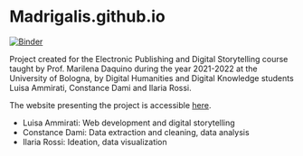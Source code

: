 # Madrigalis.github.io
[![Binder](https://mybinder.org/badge_logo.svg)](https://mybinder.org/v2/gh/Madrigalis/Madrigalis.github.io/HEAD)

Project created for the Electronic Publishing and Digital Storytelling course taught by Prof. Marilena Daquino during the year 2021-2022 at the University of Bologna, by Digital Humanities and Digital Knowledge students Luisa Ammirati, Constance Dami and Ilaria Rossi.

The website presenting the project is accessible [here](https://madrigalis.github.io/). 

- Luisa Ammirati: Web development and digital storytelling
- Constance Dami: Data extraction and cleaning, data analysis
- Ilaria Rossi: Ideation, data visualization
